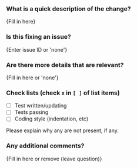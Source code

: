 ### What is a quick description of the change?

{Fill in here}

### Is this fixing an issue?

{Enter issue ID or 'none'}

### Are there more details that are relevant?

{Fill in here or 'none'}

### Check lists (check `x` in `[ ]` of list items)

- [  ] Test written/updating
- [  ] Tests passing
- [  ] Coding style (indentation, etc)

Please explain why any are not present, if any.

### Any additional comments?

{Fill in here or remove (leave question)}
